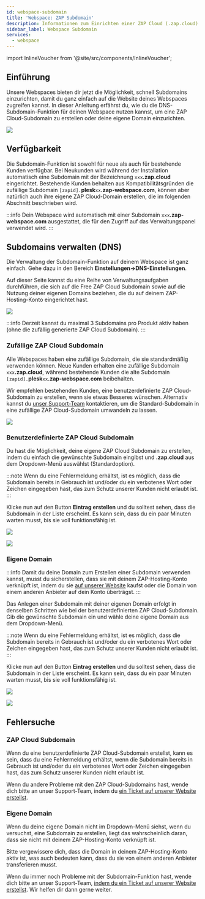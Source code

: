 ```yaml
---
id: webspace-subdomain
title: 'Webspace: ZAP Subdomain'
description: Informationen zum Einrichten einer ZAP Cloud (.zap.cloud) Subdomain oder deiner eigenen Domain für deinen Webspace von ZAP-Hosting - ZAP-Hosting.com 
sidebar_label: Webspace Subdomain
services:
  - webspace
---
```


import InlineVoucher from '@site/src/components/InlineVoucher';

## Einführung

Unsere Webspaces bieten dir jetzt die Möglichkeit, schnell Subdomains einzurichten, damit du ganz einfach auf die Website deines Webspaces zugreifen kannst. In dieser Anleitung erfährst du, wie du die DNS-Subdomain-Funktion für deinen Webspace nutzen kannst, um eine ZAP Cloud-Subdomain zu erstellen oder deine eigene Domain einzurichten.

![](https://screensaver01.zap-hosting.com/index.php/s/Emk3xpG7iHCzgXW/preview)

<InlineVoucher />

## Verfügbarkeit

Die Subdomain-Funktion ist sowohl für neue als auch für bestehende Kunden verfügbar. Bei Neukunden wird während der Installation automatisch eine Subdomain mit der Bezeichnung `xxx`**.zap.cloud** eingerichtet. Bestehende Kunden behalten aus Kompatibilitätsgründen die zufällige Subdomain `[zapid].`**plesk**`xx`**.zap-webspace.com**, können aber natürlich auch ihre eigene ZAP Cloud-Domain erstellen, die im folgenden Abschnitt beschrieben wird.

:::info
Dein Webspace wird automatisch mit einer Subdomain `xxx`**.zap-webspace.com** ausgestattet, die für den Zugriff auf das Verwaltungspanel verwendet wird.
:::

## Subdomains verwalten (DNS)

Die Verwaltung der Subdomain-Funktion auf deinem Webspace ist ganz einfach. Gehe dazu in den Bereich **Einstellungen->DNS-Einstellungen**.

Auf dieser Seite kannst du eine Reihe von Verwaltungsaufgaben durchführen, die sich auf die Free ZAP Cloud Subdomain sowie auf die Nutzung deiner eigenen Domains beziehen, die du auf deinem ZAP-Hosting-Konto eingerichtet hast.

![](https://screensaver01.zap-hosting.com/index.php/s/xZEG8F6RFktPCRx/preview)

:::info
Derzeit kannst du maximal 3 Subdomains pro Produkt aktiv haben (ohne die zufällig generierte ZAP Cloud Subdomain).
:::

### Zufällige ZAP Cloud Subdomain

Alle Webspaces haben eine zufällige Subdomain, die sie standardmäßig verwenden können. Neue Kunden erhalten eine zufällige Subdomain `xxx`**.zap.cloud**, während bestehende Kunden die alte Subdomain `[zapid].`**plesk**`xx`**.zap-webspace.com** beibehalten.

Wir empfehlen bestehenden Kunden, eine benutzerdefinierte ZAP Cloud-Subdomain zu erstellen, wenn sie etwas Besseres wünschen. Alternativ kannst du [unser Support-Team](https://zap-hosting.com/de/customer/support/) kontaktieren, um die Standard-Subdomain in eine zufällige ZAP Cloud-Subdomain umwandeln zu lassen.

![](https://screensaver01.zap-hosting.com/index.php/s/XbrGeT5mH98tPEj/preview)

### Benutzerdefinierte ZAP Cloud Subdomain

Du hast die Möglichkeit, deine eigene ZAP Cloud Subdomain zu erstellen, indem du einfach die gewünschte Subdomain eingibst und **.zap.cloud** aus dem Dropdown-Menü auswählst (Standardoption).

:::note
Wenn du eine Fehlermeldung erhältst, ist es möglich, dass die Subdomain bereits in Gebrauch ist und/oder du ein verbotenes Wort oder Zeichen eingegeben hast, das zum Schutz unserer Kunden nicht erlaubt ist.
:::

Klicke nun auf den Button **Eintrag erstellen** und du solltest sehen, dass die Subdomain in der Liste erscheint. Es kann sein, dass du ein paar Minuten warten musst, bis sie voll funktionsfähig ist.

![](https://screensaver01.zap-hosting.com/index.php/s/2iSAZJpETYw9H3p/preview)

![](https://screensaver01.zap-hosting.com/index.php/s/cMwxmPZFcyL7RjT/preview)

### Eigene Domain

:::info
Damit du deine Domain zum Erstellen einer Subdomain verwenden kannst, musst du sicherstellen, dass sie mit deinem ZAP-Hosting-Konto verknüpft ist, indem du sie [auf unserer Website](https://zap-hosting.com/de/shop/product/domain/) kaufst oder die Domain von einem anderen Anbieter auf dein Konto überträgst.
:::

Das Anlegen einer Subdomain mit deiner eigenen Domain erfolgt in denselben Schritten wie bei der benutzerdefinierten ZAP Cloud-Subdomain. Gib die gewünschte Subdomain ein und wähle deine eigene Domain aus dem Dropdown-Menü.

:::note
Wenn du eine Fehlermeldung erhältst, ist es möglich, dass die Subdomain bereits in Gebrauch ist und/oder du ein verbotenes Wort oder Zeichen eingegeben hast, das zum Schutz unserer Kunden nicht erlaubt ist.
:::

Klicke nun auf den Button **Eintrag erstellen** und du solltest sehen, dass die Subdomain in der Liste erscheint. Es kann sein, dass du ein paar Minuten warten musst, bis sie voll funktionsfähig ist.

![](https://screensaver01.zap-hosting.com/index.php/s/23w6gBHoYL75p5m/preview)

![](https://screensaver01.zap-hosting.com/index.php/s/WD42o4ytri6WPBf/preview)

## Fehlersuche

### ZAP Cloud Subdomain

Wenn du eine benutzerdefinierte ZAP Cloud-Subdomain erstellst, kann es sein, dass du eine Fehlermeldung erhältst, wenn die Subdomain bereits in Gebrauch ist und/oder du ein verbotenes Wort oder Zeichen eingegeben hast, das zum Schutz unserer Kunden nicht erlaubt ist.

Wenn du andere Probleme mit den ZAP Cloud-Subdomains hast, wende dich bitte an unser Support-Team, indem du [ein Ticket auf unserer Website erstellst](https://zap-hosting.com/de/customer/support/).

### Eigene Domain

Wenn du deine eigene Domain nicht im Dropdown-Menü siehst, wenn du versuchst, eine Subdomain zu erstellen, liegt das wahrscheinlich daran, dass sie nicht mit deinem ZAP-Hosting-Konto verknüpft ist.

Bitte vergewissere dich, dass die Domain in deinem ZAP-Hosting-Konto aktiv ist, was auch bedeuten kann, dass du sie von einem anderen Anbieter transferieren musst.

Wenn du immer noch Probleme mit der Subdomain-Funktion hast, wende dich bitte an unser Support-Team, [indem du ein Ticket auf unserer Website erstellst](https://zap-hosting.com/de/customer/support/). Wir helfen dir dann gerne weiter.